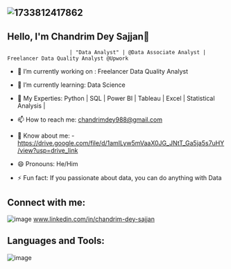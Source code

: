 ##                                    ![1733812417862](https://github.com/user-attachments/assets/5e184368-7b02-44d8-8d0f-2c7d9a5b592d) 
##                                              Hello, I'm Chandrim Dey Sajjan👋
                                                              

                        | "Data Analyst" | @Data Associate Analyst | Freelancer Data Quality Analyst @Upwork







- 🔭 I’m currently working on : Freelancer Data Quality Analyst

- 🌱 I’m currently learning: Data Science
  
- 💬 My Experties: Python | SQL | Power BI | Tableau | Excel | Statistical Analysis |

- 📫 How to reach me: chandrimdey988@gmail.com

- 📄 Know about me: - https://drive.google.com/file/d/1amILyw5mVaaX0JG_JNtT_Ga5ja5s7uHY/view?usp=drive_link

- 😄 Pronouns: He/Him

- ⚡ Fun fact:  If you passionate about data, you can do anything with Data


## Connect with me:
![image](https://github.com/user-attachments/assets/d091d963-9fec-4fe1-bff1-9fb3623a085b)
www.linkedin.com/in/chandrim-dey-sajjan


## Languages and Tools:
![image](https://github.com/user-attachments/assets/1d4d0e7c-9b81-4727-81f7-609f137ca024)







 
 

